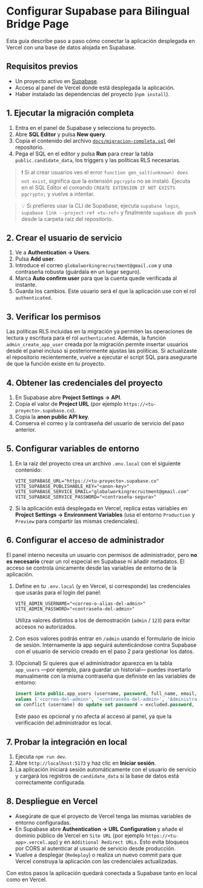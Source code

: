 # Configurar Supabase para Bilingual Bridge Page

Esta guía describe paso a paso cómo conectar la aplicación desplegada en Vercel con una base de datos alojada en Supabase.

## Requisitos previos

- Un proyecto activo en [Supabase](https://supabase.com/).
- Acceso al panel de Vercel donde está desplegada la aplicación.
- Haber instalado las dependencias del proyecto (`npm install`).

## 1. Ejecutar la migración completa

1. Entra en el panel de Supabase y selecciona tu proyecto.
2. Abre **SQL Editor** y pulsa **New query**.
3. Copia el contenido del archivo [`docs/migracion-completa.sql`](./migracion-completa.sql) del repositorio.
4. Pega el SQL en el editor y pulsa **Run** para crear la tabla `public.candidate_data`, los triggers y las políticas RLS necesarias.

> ❗ Si al crear usuarios ves el error `function gen_salt(unknown) does not exist`, significa que la extensión `pgcrypto` no se instaló. Ejecuta en el SQL Editor el comando `CREATE EXTENSION IF NOT EXISTS pgcrypto;` y vuelve a intentar.

> 💡 Si prefieres usar la CLI de Supabase, ejecuta `supabase login`, `supabase link --project-ref <tu-ref>` y finalmente `supabase db push` desde la carpeta raíz del repositorio.

## 2. Crear el usuario de servicio

1. Ve a **Authentication → Users**.
2. Pulsa **Add user**.
3. Introduce el correo `globalworkingrecruitment@gmail.com` y una contraseña robusta (guárdala en un lugar seguro).
4. Marca **Auto confirm user** para que la cuenta quede verificada al instante.
5. Guarda los cambios. Este usuario será el que la aplicación use con el rol `authenticated`.

## 3. Verificar los permisos

Las políticas RLS incluidas en la migración ya permiten las operaciones de lectura y escritura para el rol `authenticated`. Además, la función `admin_create_app_user` creada por la migración permite insertar usuarios desde el panel incluso si posteriormente ajustas las políticas. Si actualizaste el repositorio recientemente, vuelve a ejecutar el script SQL para asegurarte de que la función existe en tu proyecto.

## 4. Obtener las credenciales del proyecto

1. En Supabase abre **Project Settings → API**.
2. Copia el valor de **Project URL** (por ejemplo `https://<tu-proyecto>.supabase.co`).
3. Copia la **anon public API key**.
4. Conserva el correo y la contraseña del usuario de servicio del paso anterior.

## 5. Configurar variables de entorno

1. En la raíz del proyecto crea un archivo `.env.local` con el siguiente contenido:

   ```env
   VITE_SUPABASE_URL="https://<tu-proyecto>.supabase.co"
   VITE_SUPABASE_PUBLISHABLE_KEY="<anon-key>"
   VITE_SUPABASE_SERVICE_EMAIL="globalworkingrecruitment@gmail.com"
   VITE_SUPABASE_SERVICE_PASSWORD="<contraseña-segura>"
   ```

2. Si la aplicación está desplegada en Vercel, replica estas variables en **Project Settings → Environment Variables** (usa el entorno `Production` y `Preview` para compartir las mismas credenciales).

## 6. Configurar el acceso de administrador

El panel interno necesita un usuario con permisos de administrador, pero **no es necesario** crear un rol especial en Supabase ni añadir metadatos. El acceso se controla únicamente desde las variables de entorno de la aplicación.

1. Define en tu `.env.local` (y en Vercel, si corresponde) las credenciales que usarás para el login del panel:

   ```env
   VITE_ADMIN_USERNAME="<correo-o-alias-del-admin>"
   VITE_ADMIN_PASSWORD="<contraseña-del-admin>"
   ```

   Utiliza valores distintos a los de demostración (`admin` / `123`) para evitar accesos no autorizados.

2. Con esos valores podrás entrar en `/admin` usando el formulario de inicio de sesión. Internamente la app seguirá autenticándose contra Supabase con el usuario de servicio creado en el paso 2 para gestionar los datos.

3. (Opcional) Si quieres que el administrador aparezca en la tabla `app_users` —por ejemplo, para guardar un historial— puedes insertarlo manualmente con la misma contraseña que definiste en las variables de entorno:

   ```sql
   insert into public.app_users (username, password, full_name, email, is_active)
   values ('<correo-del-admin>', '<contraseña-del-admin>', 'Administrador', '<correo-del-admin>', true)
   on conflict (username) do update set password = excluded.password, full_name = excluded.full_name, email = excluded.email, is_active = true;
   ```

   Este paso es opcional y no afecta al acceso al panel, ya que la verificación del administrador es local.

## 7. Probar la integración en local

1. Ejecuta `npm run dev`.
2. Abre `http://localhost:5173` y haz clic en **Iniciar sesión**.
3. La aplicación iniciará sesión automáticamente con el usuario de servicio y cargará los registros de `candidate_data` si la base de datos está correctamente configurada.

## 8. Despliegue en Vercel

- Asegúrate de que el proyecto de Vercel tenga las mismas variables de entorno configuradas.
- En Supabase abre **Authentication → URL Configuration** y añade el dominio público de Vercel en `Site URL` (por ejemplo `https://<tu-app>.vercel.app`) y en `Additional Redirect URLs`. Esto evita bloqueos por CORS al autenticar al usuario de servicio desde producción.
- Vuelve a desplegar (`Redeploy`) o realiza un nuevo commit para que Vercel construya la aplicación con las credenciales actualizadas.

Con estos pasos la aplicación quedará conectada a Supabase tanto en local como en Vercel.
